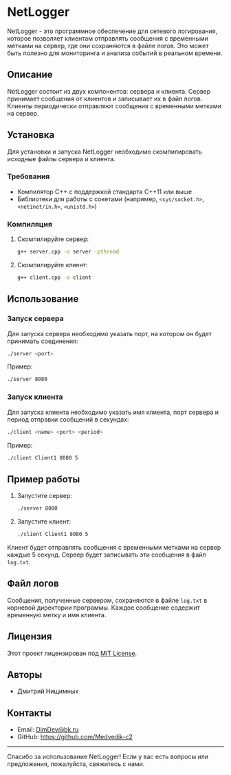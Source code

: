 # NetLogger

NetLogger - это программное обеспечение для сетевого логирования, которое позволяет клиентам отправлять сообщения с временными метками на сервер, где они сохраняются в файле логов. Это может быть полезно для мониторинга и анализа событий в реальном времени.

## Описание

NetLogger состоит из двух компонентов: сервера и клиента. Сервер принимает сообщения от клиентов и записывает их в файл логов. Клиенты периодически отправляют сообщения с временными метками на сервер.

## Установка

Для установки и запуска NetLogger необходимо скомпилировать исходные файлы сервера и клиента.

### Требования

- Компилятор C++ с поддержкой стандарта C++11 или выше
- Библиотеки для работы с сокетами (например, `<sys/socket.h>`, `<netinet/in.h>`, `<unistd.h>`)

### Компиляция

1. Скомпилируйте сервер:
   ```sh
   g++ server.cpp -o server -pthread
   ```

2. Скомпилируйте клиент:
   ```sh
   g++ client.cpp -o client
   ```

## Использование

### Запуск сервера

Для запуска сервера необходимо указать порт, на котором он будет принимать соединения:

```sh
./server <port>
```

Пример:

```sh
./server 8080
```

### Запуск клиента

Для запуска клиента необходимо указать имя клиента, порт сервера и период отправки сообщений в секундах:

```sh
./client <name> <port> <period>
```

Пример:

```sh
./client Client1 8080 5
```

## Пример работы

1. Запустите сервер:
   ```sh
   ./server 8080
   ```

2. Запустите клиент:
   ```sh
   ./client Client1 8080 5
   ```

Клиент будет отправлять сообщения с временными метками на сервер каждые 5 секунд. Сервер будет записывать эти сообщения в файл `log.txt`.

## Файл логов

Сообщения, полученные сервером, сохраняются в файле `log.txt` в корневой директории программы. Каждое сообщение содержит временную метку и имя клиента.

## Лицензия

Этот проект лицензирован под [MIT License](LICENSE).

## Авторы

- Дмитрий Нищимных

## Контакты

- Email: DimDev@bk.ru
- GitHub: https://github.com/Medvedik-c2

---

Спасибо за использование NetLogger! Если у вас есть вопросы или предложения, пожалуйста, свяжитесь с нами.
